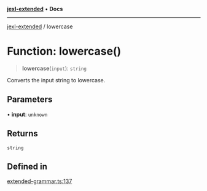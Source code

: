 [**jexl-extended**](../README.md) • **Docs**

***

[jexl-extended](../globals.md) / lowercase

# Function: lowercase()

> **lowercase**(`input`): `string`

Converts the input string to lowercase.

## Parameters

• **input**: `unknown`

## Returns

`string`

## Defined in

[extended-grammar.ts:137](https://github.com/nikoraes/jexl-extended/blob/0d088073b18839315bb7964d107cdd49b0d074cd/src/extended-grammar.ts#L137)
